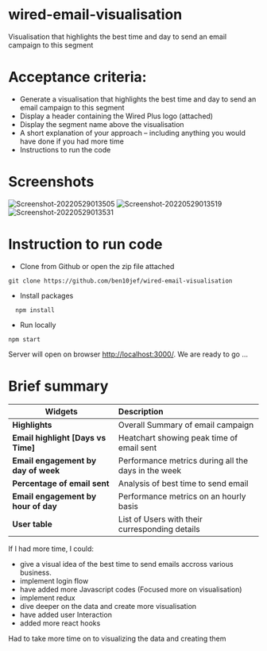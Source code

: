 # wired-email-visualisation
  Visualisation that highlights the best time and day to send an email campaign to this segment

# Acceptance criteria:
  - Generate a visualisation that highlights the best time and day to send an email campaign to this segment
  - Display a header containing the Wired Plus logo (attached)
  - Display the segment name above the visualisation
  - A short explanation of your approach – including anything you would have done if you had more time
  - Instructions to run the code

# Screenshots
![Screenshot-20220529013505](https://user-images.githubusercontent.com/98743181/170841472-b4b0c4a7-7b25-4ce0-9f8c-57255d75f681.png)
![Screenshot-20220529013519](https://user-images.githubusercontent.com/98743181/170841471-a45d2251-8144-4ead-a5b2-0cadd857cff3.png)
![Screenshot-20220529013531](https://user-images.githubusercontent.com/98743181/170841467-027d4ee8-cf27-4874-87e0-ba0f320a5719.png)

# Instruction to run code

- Clone from Github or open the zip file attached
 ```
 git clone https://github.com/ben10jef/wired-email-visualisation
```
- Install packages
```
  npm install
```
- Run locally
```
npm start
 ```
Server will open on browser [http://localhost:3000/](http://localhost:3000/).
We are ready to go ...
 
 
# Brief summary

| Widgets    | Description |
| ---------------------------------------------------------------------------------------- | :------------------------------------------------------------------------|
| **Highlights**                       | Overall Summary of email campaign       |
| **Email highlight [Days vs Time]**   | Heatchart showing peak time of email sent        |
| **Email engagement by day of week**  | Performance metrics during all the days in the week |
| **Percentage of email sent** |  Analysis of best time to send email |
| **Email engagement by hour of day** | Performance metrics on an hourly basis |
| **User table**  |  List of Users with their curresponding details    |

If I had more time, I could:
* give a visual idea of the best time to send emails accross various business.   
* implement login flow
* have added more Javascript codes (Focused more on visualisation)
* implement redux
* dive deeper on the data and create more visualisation
* have added user Interaction
* added more react hooks 

Had to take more time on to visualizing the data and creating them
